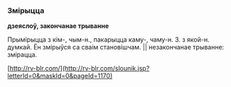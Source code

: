 ### Змірыцца
**дзеяслоў, закончанае трыванне**

Прымірыцца з кім-, чым-н., пакарыцца каму-, чаму-н. З. з якой-н. думкай. Ён змірыўся са сваім становішчам. || незакончанае трыванне: змірацца.

<a rel="author">[http://rv-blr.com/](http://rv-blr.com/slounik.jsp?letterId=0&maskId=0&pageId=1170)</a>
